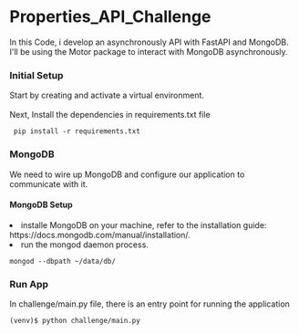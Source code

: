 # Properties_API_Challenge
<p>
In this Code, i develop an asynchronously API with FastAPI and MongoDB.<br/>
I'll be using the Motor package to interact with MongoDB asynchronously.
</p>
<p>
  <h3>Initial Setup</h3>
  Start by creating and activate a virtual environment. <br/><br/>
  Next, Install the dependencies in requirements.txt file <br/>
  <pre><code> pip install -r requirements.txt</code></pre>
</p>
<p>
  <h3>MongoDB</h3>
  We need to wire up MongoDB and configure our application to communicate with it.<br/>
  <h4>MongoDB Setup</h4>
  <lu>
  <li>installe MongoDB on your machine, refer to the installation guide: https://docs.mongodb.com/manual/installation/.</li>
  <li>run the mongod daemon process.</li>
  <pre><code>mongod --dbpath ~/data/db/</code></pre>
  </lu>
</p>
<p>
  <h3> Run App </h3>
  In challenge/main.py file, there is an entry point for running the application
  <pre><code>(venv)$ python challenge/main.py</code></pre>
</p>
